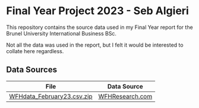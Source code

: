 # Final Year Project 2023 - Seb Algieri

This repository contains the source data used in my Final Year report for the Brunel University International Business BSc.

Not all the data was used in the report, but I felt it would be interested to collate here regardless. 

## Data Sources

| File  | Data Source |
| ------------- | ------------- |
| [WFHdata_February23.csv.zip](data/WFHdata_February23.csv.zip) | [WFHResearch.com](https://wfhresearch.com/data/) |

